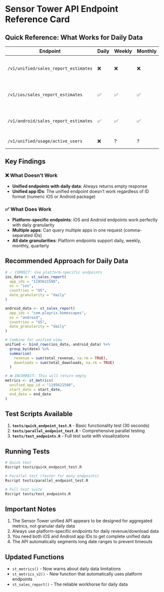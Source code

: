 # Sensor Tower API Endpoint Reference Card

## Quick Reference: What Works for Daily Data

| Endpoint | Daily | Weekly | Monthly | Notes |
|----------|-------|--------|---------|-------|
| `/v1/unified/sales_report_estimates` | ❌ | ❌ | ❌ | Returns empty for all granularities |
| `/v1/ios/sales_report_estimates` | ✅ | ✅ | ✅ | Full platform-specific data |
| `/v1/android/sales_report_estimates` | ✅ | ✅ | ✅ | Full platform-specific data |
| `/v1/unified/usage/active_users` | ❌ | ? | ? | Returns empty |

## Key Findings

### ❌ What Doesn't Work
- **Unified endpoints with daily data**: Always returns empty response
- **Unified app IDs**: The unified endpoint doesn't work regardless of ID format (numeric iOS or Android package)

### ✅ What Does Work
- **Platform-specific endpoints**: iOS and Android endpoints work perfectly with daily granularity
- **Multiple apps**: Can query multiple apps in one request (comma-separated IDs)
- **All date granularities**: Platform endpoints support daily, weekly, monthly, quarterly

## Recommended Approach for Daily Data

```r
# ✅ CORRECT: Use platform-specific endpoints
ios_data <- st_sales_report(
  app_ids = "1195621598",
  os = "ios",
  countries = "US",
  date_granularity = "daily"
)

android_data <- st_sales_report(
  app_ids = "com.playrix.homescapes",
  os = "android",
  countries = "US",
  date_granularity = "daily"
)

# Combine for unified view
unified <- bind_rows(ios_data, android_data) %>%
  group_by(date) %>%
  summarise(
    revenue = sum(total_revenue, na.rm = TRUE),
    downloads = sum(total_downloads, na.rm = TRUE)
  )

# ❌ INCORRECT: This will return empty
metrics <- st_metrics(
  unified_app_id = "1195621598",
  start_date = start_date,
  end_date = end_date
)
```

## Test Scripts Available

1. **`tests/quick_endpoint_test.R`** - Basic functionality test (30 seconds)
2. **`tests/parallel_endpoint_test.R`** - Comprehensive parallel testing
3. **`tests/test_endpoints.R`** - Full test suite with visualizations

## Running Tests

```bash
# Quick test
Rscript tests/quick_endpoint_test.R

# Parallel test (faster for many endpoints)
Rscript tests/parallel_endpoint_test.R

# Full test suite
Rscript tests/test_endpoints.R
```

## Important Notes

1. The Sensor Tower unified API appears to be designed for aggregated metrics, not granular daily data
2. Always use platform-specific endpoints for daily revenue/download data
3. You need both iOS and Android app IDs to get complete unified data
4. The API automatically segments long date ranges to prevent timeouts

## Updated Functions

- `st_metrics()` - Now warns about daily data limitations
- `st_metrics_v2()` - New function that automatically uses platform endpoints
- `st_sales_report()` - The reliable workhorse for daily data